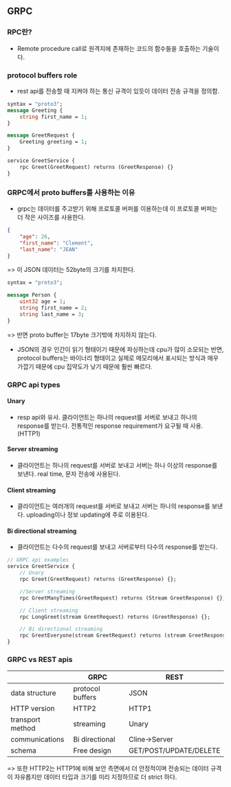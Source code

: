 ## GRPC

### RPC란?

- Remote procedure call로 원격지에 존재하는 코드의 함수들을 호출하는 기술이다.

### protocol buffers role

- rest api를 전송할 때 지켜야 하는 통신 규격이 있듯이 데이터 전송 규격을 정의함.

```proto
syntax = "proto3";
message Greeting {
    string first_name = 1;
}

message GreetRequest {
    Greeting greeting = 1;
}

service GreetService {
    rpc Greet(GreetRequest) returns (GreetResponse) {}
}
```

### GRPC에서 proto buffers를 사용하는 이유

- grpc는 데이터를 주고받기 위해 프로토콜 버퍼를 이용하는데 이 프로토콜 버퍼는 더 작은 사이즈를 사용한다.

```JSON
{
    "age": 26,
    "first_name": "Clement",
    "last_name": "JEAN"
}
```
=> 이 JSON 데이터는 52byte의 크기를 차지한다.

```proto
syntax = "proto3";

message Person {
    uint32 age = 1;
    string first_name = 2;
    string last_name = 3;
}
```
=> 반면 proto buffer는 17byte 크기밖에 차지하지 않는다.

- JSON의 경우 인간이 읽기 형태이기 때문에 파싱하는데 cpu가 많이 소모되는 반면, protocol buffers는 바이너리 형태이고 실제로 메모리에서 표시되는 방식과 매우 가깝기 때문에 cpu 집약도가 낮기 때문에 훨씬 빠르다.

### GRPC api types

#### Unary

- resp api와 유사. 클라이언트는 하나의 request를 서버로 보내고 하나의 response를 받는다. 전통적인 response requirement가 요구될 때 사용. (HTTP1)

#### Server streaming

- 클라이언트는 하나의 request를 서버로 보내고 서버는 하나 이상의 response를 보낸다. real time, 문자 전송에 사용된다.

#### Client streaming

- 클라이언트는 여러개의 request를 서버로 보내고 서버는 하나의 response를 보낸다. uploading이나 정보 updating에 주로 이용된다.

#### Bi directional streaming

- 클라이언트는 다수의 request를 보내고 서버로부터 다수의 response를 받는다.

```proto
// GRPC api examples
service GreetService {
    // Unary
    rpc Greet(GreetRequest) returns (GreetResponse) {};

    //Server streaming
    rpc GreetManyTimes(GreetRequest) returns (Stream GreetResponse) {};

    // Client streaming
    rpc LongGreet(stream GreetRequest) returns (GreetResponse) {};

    // Bi directional streaming
    rpc GreetEveryone(stream GreetRequest) returns (stream GreetResponse) {};
}
```

### GRPC vs REST apis


|                |GRPC            |REST                  |
|----------------|----------------|----------------------|
|data structure  |protocol buffers|JSON                  |
|HTTP version    |HTTP2           |HTTP1                 |
|transport method|streaming       |Unary                 |
|communications  |Bi directional  |Cline->Server         |
|schema          |Free design     |GET/POST/UPDATE/DELETE|
=> 또한 HTTP2는 HTTP1에 비해 보안 측면에서 더 안정적이며 전송되는 데이터 규격이 자유롭지만 데이터 타입과 크기를 미리 지정하므로 더 strict 하다.